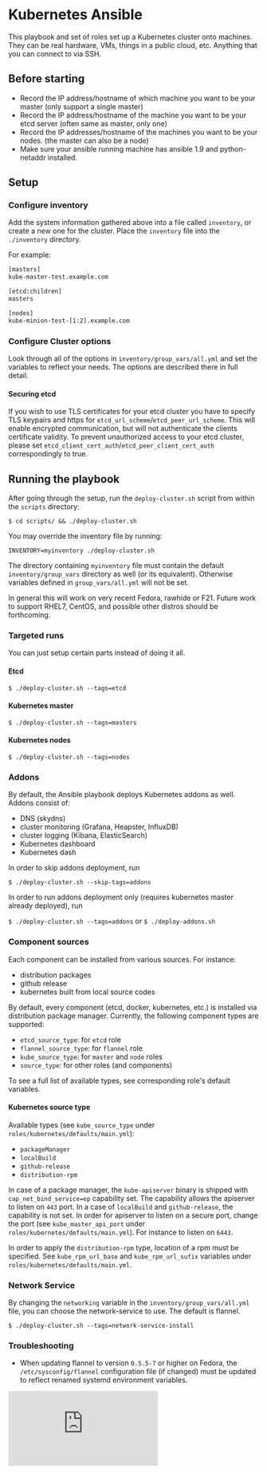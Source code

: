 # Kubernetes Ansible

This playbook and set of roles set up a Kubernetes cluster onto machines. They
can be real hardware, VMs, things in a public cloud, etc. Anything that you can connect to via SSH.

## Before starting

* Record the IP address/hostname of which machine you want to be your master (only support a single master)
* Record the IP address/hostname of the machine you want to be your etcd server (often same as master, only one)
* Record the IP addresses/hostname of the machines you want to be your nodes. (the master can also be a node)
* Make sure your ansible running machine has ansible 1.9 and python-netaddr installed.

## Setup

### Configure inventory

Add the system information gathered above into a file called `inventory`,
or create a new one for the cluster.
Place the `inventory` file into the `./inventory` directory.

For example:

```sh
[masters]
kube-master-test.example.com

[etcd:children]
masters

[nodes]
kube-minion-test-[1:2].example.com
```

### Configure Cluster options

Look through all of the options in `inventory/group_vars/all.yml` and
set the variables to reflect your needs. The options are described there
in full detail.

#### Securing etcd

If you wish to use TLS certificates for your etcd cluster you have to specify TLS keypairs and https for `etcd_url_scheme`/`etcd_peer_url_scheme`. This will enable encrypted communication, but will not authenticate the clients certificate validity. To prevent unauthorized access to your etcd cluster, please set `etcd_client_cert_auth`/`etcd_peer_client_cert_auth` correspondingly to true.

## Running the playbook

After going through the setup, run the `deploy-cluster.sh` script from within the `scripts` directory:

`$ cd scripts/ && ./deploy-cluster.sh`

You may override the inventory file by running:

`INVENTORY=myinventory ./deploy-cluster.sh`

The directory containing ``myinventory`` file must contain the default ``inventory/group_vars`` directory as well (or its equivalent).
Otherwise variables defined in ``group_vars/all.yml`` will not be set.

In general this will work on very recent Fedora, rawhide or F21.  Future work to
support RHEL7, CentOS, and possible other distros should be forthcoming.

### Targeted runs

You can just setup certain parts instead of doing it all.

#### Etcd

`$ ./deploy-cluster.sh --tags=etcd`

#### Kubernetes master

`$ ./deploy-cluster.sh --tags=masters`

#### Kubernetes nodes

`$ ./deploy-cluster.sh --tags=nodes`

### Addons

By default, the Ansible playbook deploys Kubernetes addons as well. Addons consist of:

* DNS (skydns)
* cluster monitoring (Grafana, Heapster, InfluxDB)
* cluster logging (Kibana, ElasticSearch)
* Kubernetes dashboard
* Kubernetes dash

In order to skip addons deployment, run

`$ ./deploy-cluster.sh --skip-tags=addons`

In order to run addons deployment only (requires kubernetes master already deployed), run

`$ ./deploy-cluster.sh --tags=addons` or `$ ./deploy-addons.sh`

### Component sources

Each component can be installed from various sources. For instance:

* distribution packages
* github release
* kubernetes built from local source codes

By default, every component (etcd, docker, kubernetes, etc.) is installed via distribution package manager.
Currently, the following component types are supported:

* `etcd_source_type`: for `etcd` role
* `flannel_source_type`: for `flannel` role
* `kube_source_type`: for `master` and `node` roles
* `source_type`: for other roles (and components)

To see a full list of available types, see corresponding role's default variables.

#### Kubernetes source type

Available types (see `kube_source_type` under `roles/kubernetes/defaults/main.yml`):

* `packageManager`
* `localBuild`
* `github-release`
* `distribution-rpm`

In case of a package manager, the `kube-apiserver` binary is shipped with `cap_net_bind_service=ep` capability set.
The capability allows the apiserver to listen on `443` port.
In a case of `localBuild` and `github-release`, the capability is not set.
In order for apiserver to listen on a secure port, change the port (see `kube_master_api_port` under `roles/kubernetes/defaults/main.yml`). For instance to listen on `6443`.

In order to apply the `distribution-rpm` type, location of a rpm must be specified.
See `kube_rpm_url_base` and `kube_rpm_url_sufix` variables under `roles/kubernetes/defaults/main.yml`.

### Network Service

By changing the `networking` variable in the `inventory/group_vars/all.yml` file, you can choose the network-service to use.  The default is flannel.

`$ ./deploy-cluster.sh --tags=network-service-install`

### Troubleshooting

* When updating flannel to version `0.5.5-7` or higher on Fedora, the `/etc/sysconfig/flannel` configuration file (if changed) must be updated to reflect renamed systemd environment variables.

[![Analytics](https://kubernetes-site.appspot.com/UA-36037335-10/GitHub/contrib/ansible/README.md?pixel)]()
